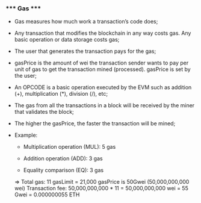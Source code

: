 ###     *** Gas ***

- Gas measures how much work a transaction’s code does;

- Any transaction that modifies the blockchain in any way costs gas. Any basic operation or data storage costs gas;

- The user that generates the transaction pays for the gas;

- gasPrice is the amount of wei the transaction sender wants to pay per unit of gas to get the transaction mined (processed). gasPrice is set by the user;

- An OPCODE is a basic operation executed by the EVM such as addition (+), multiplication (*), division (/), etc;

- The gas from all the transactions in a block will be received by the miner that validates the block;

- The higher the gasPrice, the faster the transaction will be mined;

- Example:

    + Multiplication operation (MUL): 5 gas

    + Addition operation (ADD): 3 gas

    + Equality comparison (EQ): 3 gas

    => Total gas: 11 gasLimit = 21,000 gasPrice is 50Gwei (50,000,000,000 wei) 
    Transaction fee: 50,000,000,000 * 11 = 50,000,000,000 wei = 55 Gwei = 0.000000055 ETH